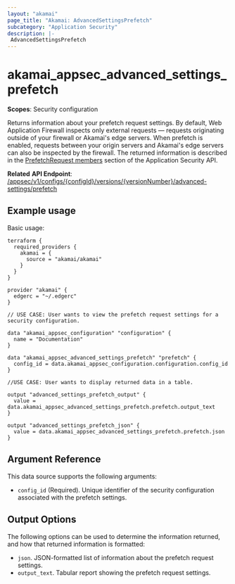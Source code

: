 ```yaml
---
layout: "akamai"
page_title: "Akamai: AdvancedSettingsPrefetch"
subcategory: "Application Security"
description: |-
 AdvancedSettingsPrefetch
---
```


# akamai_appsec_advanced_settings_prefetch

**Scopes**: Security configuration

Returns information about your prefetch request settings. By default, Web Application Firewall inspects only external requests — requests originating outside of your firewall or Akamai's edge servers. When prefetch is enabled, requests between your origin servers and Akamai's edge servers can also be inspected by the firewall. The returned information is described in the [PrefetchRequest members](https://developer.akamai.com/api/cloud_security/application_security/v1.html#deb7220d) section of the Application Security API.

**Related** **API Endpoint**: [/appsec/v1/configs/{configId}/versions/{versionNumber}/advanced-settings/prefetch](https://techdocs.akamai.com/application-security/reference/get-advanced-settings-prefetch)

## Example usage

Basic usage:

```
terraform {
  required_providers {
    akamai = {
      source = "akamai/akamai"
    }
  }
}

provider "akamai" {
  edgerc = "~/.edgerc"
}

// USE CASE: User wants to view the prefetch request settings for a security configuration.

data "akamai_appsec_configuration" "configuration" {
  name = "Documentation"
}

data "akamai_appsec_advanced_settings_prefetch" "prefetch" {
  config_id = data.akamai_appsec_configuration.configuration.config_id
}

//USE CASE: User wants to display returned data in a table.

output "advanced_settings_prefetch_output" {
  value = data.akamai_appsec_advanced_settings_prefetch.prefetch.output_text
}

output "advanced_settings_prefetch_json" {
  value = data.akamai_appsec_advanced_settings_prefetch.prefetch.json
}
```

## Argument Reference

This data source supports the following arguments:

- `config_id` (Required). Unique identifier of the security configuration associated with the prefetch settings.

## Output Options

The following options can be used to determine the information returned, and how that returned information is formatted:

- `json`. JSON-formatted list of information about the prefetch request settings.
- `output_text`. Tabular report showing the prefetch request settings.